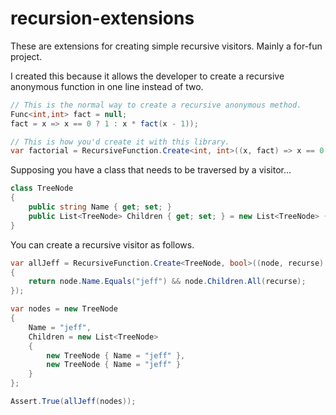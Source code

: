 # recursion-extensions
These are extensions for creating simple recursive visitors. Mainly a for-fun project.

I created this because it allows the developer to create a recursive anonymous function in one line instead of two.

```csharp
// This is the normal way to create a recursive anonymous method.
Func<int,int> fact = null;
fact = x => x == 0 ? 1 : x * fact(x - 1));
```

```csharp
// This is how you'd create it with this library.
var factorial = RecursiveFunction.Create<int, int>((x, fact) => x == 0 ? 1 : x * fact(x - 1));
```

Supposing you have a class that needs to be traversed by a visitor...
```csharp
class TreeNode
{
    public string Name { get; set; }
    public List<TreeNode> Children { get; set; } = new List<TreeNode> { };
}
```
You can create a recursive visitor as follows.
```csharp
var allJeff = RecursiveFunction.Create<TreeNode, bool>((node, recurse) =>
{
    return node.Name.Equals("jeff") && node.Children.All(recurse);
});

var nodes = new TreeNode
{
    Name = "jeff",
    Children = new List<TreeNode>
    {
        new TreeNode { Name = "jeff" },
        new TreeNode { Name = "jeff" }
    }
};

Assert.True(allJeff(nodes));
```
